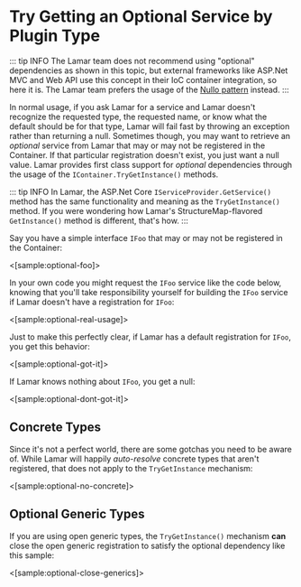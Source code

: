 # Try Getting an Optional Service by Plugin Type

::: tip INFO
The Lamar team does not recommend using "optional" dependencies as shown in this topic, but
external frameworks like ASP.Net MVC and Web API use this concept in their IoC container integration, so here it is. The Lamar team
prefers the usage of the [Nullo pattern](http://en.wikipedia.org/wiki/Null_Object_pattern) instead.
:::

In normal usage, if you ask Lamar for a service and Lamar doesn't recognize the requested type, the requested name, or know what the default should be for that type, Lamar will fail fast by throwing an exception rather than returning a null. Sometimes though, you may want to
retrieve an _optional_ service from Lamar that may or may not be registered in the Container. If that particular registration doesn't exist, you
just want a null value. Lamar provides first class support for _optional_ dependencies through the usage of the `IContainer.TryGetInstance()` methods.

::: tip INFO
In Lamar, the ASP.Net Core `IServiceProvider.GetService()` method has the same functionality and meaning as the `TryGetInstance()` method. If you
were wondering how Lamar's StructureMap-flavored `GetInstance()` method is different, that's how.
:::

Say you have a simple interface `IFoo` that may or may not be registered in the Container:

<[sample:optional-foo]>

In your own code you might request the `IFoo` service like the code below, knowing that you'll
take responsibility yourself for building the `IFoo` service if Lamar doesn't have a registration
for `IFoo`:

<[sample:optional-real-usage]>

Just to make this perfectly clear, if Lamar has a default registration for `IFoo`, you get this behavior:

<[sample:optional-got-it]>

If Lamar knows nothing about `IFoo`, you get a null:

<[sample:optional-dont-got-it]>

## Concrete Types

Since it's not a perfect world, there are some gotchas you need to be aware of.
While Lamar will happily _auto-resolve_ concrete types that aren't registered,
that does not apply to the `TryGetInstance` mechanism:

<[sample:optional-no-concrete]>

## Optional Generic Types

If you are using open generic types, the `TryGetInstance()` mechanism **can** close the open generic registration
to satisfy the optional dependency like this sample:

<[sample:optional-close-generics]>
